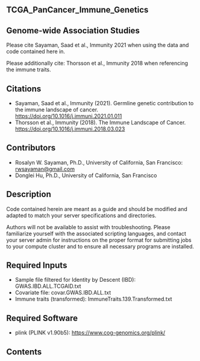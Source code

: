 ## TCGA_PanCancer_Immune_Genetics

## Genome-wide Association Studies

Please cite Sayaman, Saad et al., Immunity 2021 when using the data and code contained here in. 

Please additionally cite: Thorsson et al., Immunity 2018 when referencing the immune traits.


## Citations
* Sayaman, Saad et al., Immunity (2021). Germline genetic contribution to the immune landscape of cancer. https://doi.org/10.1016/j.immuni.2021.01.011
* Thorsson et al., Immunity (2018). The Immune Landscape of Cancer. https://doi.org/10.1016/j.immuni.2018.03.023


## Contributors
* Rosalyn W. Sayaman, Ph.D., University of California, San Francisco: rwsayaman@gmail.com
* Donglei Hu, Ph.D., University of California, San Francisco


## Description
Code contained herein are meant as a guide and should be modified and adapted to match your server specifications and directories.

Authors will not be available to assist with troubleshooting. Please familiarize yourself with the associated scripting languages, and contact your server admin for instructions on the proper format for submitting jobs to your compute cluster and to ensure all necessary programs are installed.


## Required Inputs
* Sample file filtered for Identity by Descent (IBD): GWAS.IBD.ALL.TCGAID.txt
* Covariate file: covar.GWAS.IBD.ALL.txt
* Immune traits (transformed): ImmuneTraits.139.Transformed.txt


## Required Software
* plink (PLINK v1.90b5): https://www.cog-genomics.org/plink/


## Contents
